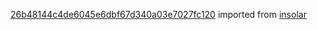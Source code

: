 [26b48144c4de6045e6dbf67d340a03e7027fc120](https://github.com/insolar/insolar/commit/26b48144c4de6045e6dbf67d340a03e7027fc120) imported from [insolar](https://github.com/insolar/insolar)
